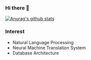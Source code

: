 ### Hi there 👋

 [![Anurag's github stats](https://github-readme-stats.vercel.app/api?username=Facerain)](https://github.com/anuraghazra/github-readme-stats)

### Interest
- Natural Language Processing
- Neural Machine Translation System
- Database Architecture

<!--
**FacerAin/Facerain** is a ✨ _special_ ✨ repository because its `README.md` (this file) appears on your GitHub profile.

Here are some ideas to get you started:

- 🔭 I’m currently working on ...
- 🌱 I’m currently learning ...
- 👯 I’m looking to collaborate on ...
- 🤔 I’m looking for help with ...
- 💬 Ask me about ...
- 📫 How to reach me: ...
- 😄 Pronouns: ...
- ⚡ Fun fact: ...
-->

